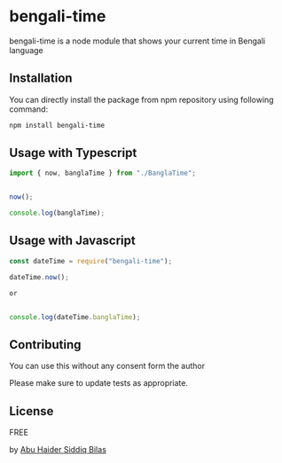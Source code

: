 # bengali-time

bengali-time is a node module that shows your current time in Bengali language

## Installation

You can directly install the package from npm repository using following command:

```bash
npm install bengali-time
```

## Usage with Typescript

```javascript
import { now, banglaTime } from "./BanglaTime";


now();

console.log(banglaTime);

```

## Usage with Javascript

```javascript
const dateTime = require("bengali-time");

dateTime.now();

or 


console.log(dateTime.banglaTime);

```

## Contributing
You can use this without any consent form the author

Please make sure to update tests as appropriate.

## License
FREE

by 
[Abu Haider Siddiq Bilas](http://bilassiddiq.com)